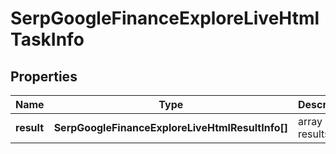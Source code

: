 # SerpGoogleFinanceExploreLiveHtmlTaskInfo

## Properties

| Name | Type | Description | Notes |
|------------ | ------------- | ------------- | -------------|
**result** | **SerpGoogleFinanceExploreLiveHtmlResultInfo[]** | array of results |[optional]|